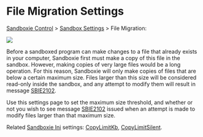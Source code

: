# File Migration Settings

[Sandboxie Control](SP_SBControl.md) > [Sandbox Settings](SandboxSettings.md) > File Migration:

![](../Media/FileMigrationSettings.png)

Before a sandboxed program can make changes to a file that already exists in your computer, Sandboxie first must make a copy of this file in the sandbox. However, making copies of very large files would be a long operation. For this reason, Sandboxie will only make copies of files that are below a certain maximum size. Files larger than this size will be considered read-only inside the sandbox, and any attempt to modify them will result in message [SBIE2102](SBIE2102.md).

Use this settings page to set the maximum size threshold, and whether or not you wish to see message [SBIE2102](SBIE2102.md) issued when an attempt is made to modify files larger than that maximum size.

Related [Sandboxie Ini](SandboxieIni.md) settings: [CopyLimitKb](CopyLimitKb.md), [CopyLimitSilent](CopyLimitSilent.md).

